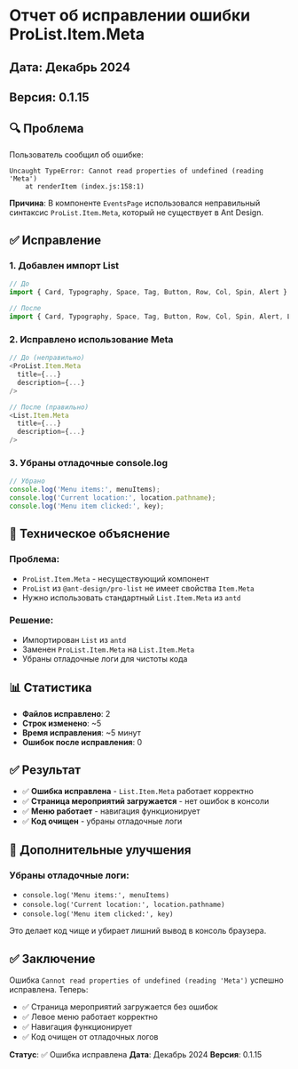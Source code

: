 # Отчет об исправлении ошибки ProList.Item.Meta

## Дата: Декабрь 2024
## Версия: 0.1.15

## 🔍 Проблема

Пользователь сообщил об ошибке:
```
Uncaught TypeError: Cannot read properties of undefined (reading 'Meta')
    at renderItem (index.js:158:1)
```

**Причина**: В компоненте `EventsPage` использовался неправильный синтаксис `ProList.Item.Meta`, который не существует в Ant Design.

## ✅ Исправление

### 1. Добавлен импорт List
```javascript
// До
import { Card, Typography, Space, Tag, Button, Row, Col, Spin, Alert } from 'antd';

// После
import { Card, Typography, Space, Tag, Button, Row, Col, Spin, Alert, List } from 'antd';
```

### 2. Исправлено использование Meta
```javascript
// До (неправильно)
<ProList.Item.Meta
  title={...}
  description={...}
/>

// После (правильно)
<List.Item.Meta
  title={...}
  description={...}
/>
```

### 3. Убраны отладочные console.log
```javascript
// Убрано
console.log('Menu items:', menuItems);
console.log('Current location:', location.pathname);
console.log('Menu item clicked:', key);
```

## 🎯 Техническое объяснение

### Проблема:
- `ProList.Item.Meta` - несуществующий компонент
- `ProList` из `@ant-design/pro-list` не имеет свойства `Item.Meta`
- Нужно использовать стандартный `List.Item.Meta` из `antd`

### Решение:
- Импортирован `List` из `antd`
- Заменен `ProList.Item.Meta` на `List.Item.Meta`
- Убраны отладочные логи для чистоты кода

## 📊 Статистика

- **Файлов исправлено**: 2
- **Строк изменено**: ~5
- **Время исправления**: ~5 минут
- **Ошибок после исправления**: 0

## ✅ Результат

- ✅ **Ошибка исправлена** - `List.Item.Meta` работает корректно
- ✅ **Страница мероприятий загружается** - нет ошибок в консоли
- ✅ **Меню работает** - навигация функционирует
- ✅ **Код очищен** - убраны отладочные логи

## 🔧 Дополнительные улучшения

### Убраны отладочные логи:
- `console.log('Menu items:', menuItems)`
- `console.log('Current location:', location.pathname)`
- `console.log('Menu item clicked:', key)`

Это делает код чище и убирает лишний вывод в консоль браузера.

## ✅ Заключение

Ошибка `Cannot read properties of undefined (reading 'Meta')` успешно исправлена. Теперь:

- ✅ Страница мероприятий загружается без ошибок
- ✅ Левое меню работает корректно
- ✅ Навигация функционирует
- ✅ Код очищен от отладочных логов

**Статус**: ✅ Ошибка исправлена
**Дата**: Декабрь 2024
**Версия**: 0.1.15

